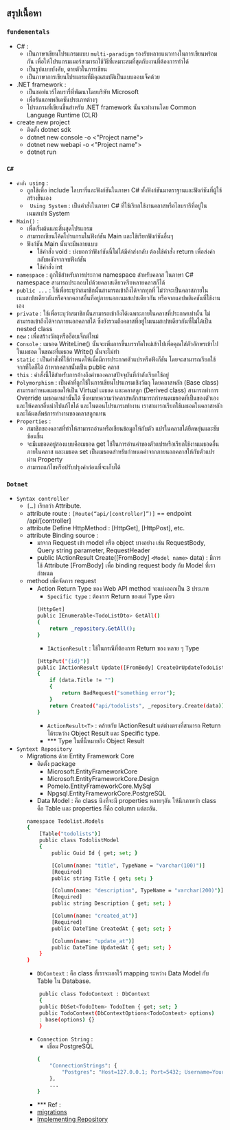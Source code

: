 ## สรุปเนื้อหา
### `fundementals`
- C# :
    - เป็นภาษาเขียนโปรแกรมแบบ `multi-paradigm` รองรับหลายแนวทางในการเขียนพร้อมกัน เพื่อให้โปรแกรมเมอร์สามารถใช้วิธีที่เหมาะสมที่สุดกับงานที่ต้องการทำได้
    - เป็นรูปแบบบังคับ, ตายตัวในการเขียน
    - เป็นภาษาการเขียนโปรแกรมที่มีคุณสมบัติเป็นแบบออบเจ็คด้วย
- .NET framework :
    - เป็นซอฟแวร์ไลบรารี่ที่พัฒนาโดยบริษัท Microsoft 
    - เพื่อรันแอพพลิเคชันประเภทต่างๆ
    - โปรแกรมที่เขียนขึ้นสำหรับ .NET framework นั้นจะทำงานโดย Common Language Runtime (CLR) 
- create new project
    - ติดตั้ง dotnet sdk
    - dotnet new console -o <"Project name">
    - dotnet new webapi -o <"Project name">
    - dotnet run
### `C#`
- `คำสั่ง using` : 
    - ถูกใช้เพื่อ include ไลบรารี่และฟังก์ชันในภาษา C# ทั้งฟังก์ชันมาตราฐานและฟังก์ชันที่ผู้ใช้สร้างขึ้นเอง
    - ` Using System` : เป็นคำสั่งในภาษา C# ที่ใช้เรียกใช้งานคลาสหรือไลบรารีที่อยู่ในเนมสเปซ System
- `Main()` : 
    - เพื่อเริ่มต้นและสิ้นสุดโปรแกรม
    - สามารถเขียนโค้ดโปรแกรมในฟังก์ชัน Main และใช้เรียกฟังก์ชันอื่นๆ
    - ฟังก์ชัน Main นั้นจะมีหลายแบบ
        - ใช้คำสั่ง void : บ่งบอกว่าฟังก์ชันนี้ไม่ได้มีค่าส่งกลับ ต้องใช้คำสั่ง return เพื่อส่งค่ากลับหลังจากจบฟังก์ชัน
        - ใช้คำสั่ง int
- `namespace` : ถูกใช้สำหรับการประกาศ namespace สำหรับคลาส ในภาษา C# namespace สามารถประกอบไปด้วยคลาสเดียวหรือหลายคลาสก็ได้
- `public ...` : ใช้เพื่อระบุว่าสมาชิกนั้นสามารถเข้าถึงได้จากทุกที่ ไม่ว่าจะเป็นคลาสภายในเนมสเปซเดียวกันหรือจากคลาสอื่นที่อยู่ภายนอกเนมสเปซเดียวกัน หรือจากแอปพลิเคชันที่ใช้งานเอง
- `private` : ใช้เพื่อระบุว่าสมาชิกนั้นสามารถเข้าถึงได้เฉพาะภายในคลาสที่ประกาศเท่านั้น ไม่สามารถเข้าถึงได้จากภายนอกคลาสได้ ซึ่งยังรวมถึงคลาสที่อยู่ในเนมสเปซเดียวกันที่ไม่ได้เป็น nested class
- `new` : เพื่อสร้างวัตถุหรืออ็อบเจ็กต์ใหม่
- `Console` : เมธอด WriteLine() นั้นจะเพิ่มการขึ้นบรรทัดใหม่เข้าไปเพื่อคุณใส่ตัวอักษรเข้าไปในเมธอด ในขณะที่เมธอด Write() นั้นจะไม่ทำ
- `static` : เป็นคำสั่งที่ใช้กำหนดให้เมื่อมีการประกาศตัวแปรหรือฟังก็ชัน โดยจะสามารถเรียกใช้จากที่ใดก็ได้ ถ้าหากคลาสนั้นเป็น public คลาส
- `this` : คำสั่งนี้ใช้สำหรับการอ้างถึงค่าของคลาสปัจจุบันที่กำลังเรียกใช้อยู่
- `Polymorphism` : เป็นคำที่ถูกใช้ในการเขียนโปรแกรมเชิงวัตถุ โดยคลาสหลัก (Base class) สามารถกำหนดเมธอดให้เป็น Virtual เมธอด และคลาสลูก (Derived class) สามารถทำการ Override เมธอดเหล่านั้นได้ ซึ่งหมายความว่าคลาสหลักสามารถกำหนดเมธอดที่เป็นของตัวเองและให้คลาสอื่นนำไปแก้ไขได้ และในตอนโปรแกรมทำงาน เราสามารถเรียกใช้เมธอดในคลาสหลัก และได้ผลลัพธ์การทำงานของคลาสลูกแทน
- `Properties` : 
    - สมาชิกของคลาสที่ทำให้สามารถอ่านหรือเขียนข้อมูลให้กับตัว แปรในคลาสได้ยืดหยุ่นและซับซ้อนขึ้น
    - จะมีเมธอดอยู่สองแบบคือเมธอด get ใช้ในการอ่านค่าของตัวแปรหรือเรียกใช้งานเมธอดอื่นภายในคลาส และเมธอด set เป็นเมธอดสำหรับกำหนดค่าจากภายนอกคลาสให้กับตัวแปรผ่าน Property
    - สามารถแก้ไขหรือปรับปรุงค่าก่อนที่จะเก็บได้

### `Dotnet`
- `Syntax controller`
    - ```[…]``` เรียกว่า Attribute.
    - attribute route : ```[Route(“api/[controller]”)]``` == endpoint /api/[controller]
    - attribute Define HttpMethod :  [HttpGet],  [HttpPost], etc.
    - attribute Binding source : 
        - มาจาก Request เข้า model หรือ object บางอย่าง เช่น RequestBody, Query string parameter, RequestHeader
        - public IActionResult Create([FromBody] `<Model name>` data) : มีการใช้ Attribute [FromBody] เพื่อ binding request body กับ Model ที่เรากำหนด
    - method เพื่อจัดการ request
        - Action Return Type ของ Web API method จะแบ่งออกเป็น 3 ประเภท
            - `Specific type` : ต้องการ Return ของแค่ Type เดียว
            ```bash
            [HttpGet]
            public IEnumerable<TodoListDto> GetAll()
            {
                return _repository.GetAll();
            }
            ```
            - `IActionResult` : ใช้ในกรณีที่ต้องการ Return ของ หลาย ๆ Type
            ```bash
            [HttpPut("{id}")]
            public IActionResult Update([FromBody] CreateOrUpdateTodoListDto data, int id)
            {
                if (data.Title != "")
                {
                    return BadRequest("something error");
                }
                return Created("api/todolists", _repository.Create(data));
            }
            ```
            - `ActionResult<T>` : คล้ายกับ IActionResult แต่ต่างตรงที่สามารถ Return ได้ระหว่าง Object Result และ Specific type.
            - *** Type ในที่นี้หมายถึง Object Result
- `Syntext Repository`
    - Migrations ด้วย Entity Framework Core
        - ติดตั้ง package
            - Microsoft.EntityFrameworkCore 
            - Microsoft.EntityFrameworkCore.Design 
            - Pomelo.EntityFrameworkCore.MySql 
            - Npgsql.EntityFrameworkCore.PostgreSQL
        - Data Model : คือ class นึงที่จะมี properties หลายๆอัน ให้นึกภาพว่า class คือ Table และ properties ก็คือ column แต่ละอัน.
        ```bash
        namespace Todolist.Models
        {
            [Table("todolists")]
            public class TodolistModel
            {
                public Guid Id { get; set; }

                [Column(name: "title", TypeName = "varchar(100)")]
                [Required]
                public string Title { get; set; }

                [Column(name: "description", TypeName = "varchar(200)")]
                [Required]
                public string Description { get; set; }

                [Column(name: "created_at")]
                [Required]
                public DateTime CreatedAt { get; set; }

                [Column(name: "update_at")] 
                public DateTime UpdatedAt { get; set; }
            }
        }
        ```
        - `DbContext` : คือ class ที่เราจะเอาไว้ mapping ระหว่าง Data Model กับ Table ใน Database.
        ```bash
            public class TodoContext : DbContext
            {
            public DbSet<TodoItem> TodoItem { get; set; }
            public TodoContext(DbContextOptions<TodoContext> options)
            : base(options) {}
            }
        ```
        - `Connection String` : 
            - เชื่อม PostgreSQL
            ```bash
            {
                "ConnectionStrings": {
                    "Postgres": "Host=127.0.0.1; Port=5432; Username=Your_username; Password=Your_Password; Database=Your_db_name;"
                },
                ...
            }
            ```
        - *** Ref : 
        - [migrations](https://medium.com/@varaphonn/%E0%B8%A1%E0%B8%B2%E0%B8%97%E0%B8%B3-entity-framework-core-migrations-%E0%B8%81%E0%B8%B1%E0%B8%99-2f09937f300d)
        - [Implementing Repository](https://waranchit-ch.medium.com/%E0%B8%A1%E0%B8%B2%E0%B8%AA%E0%B8%A3%E0%B9%89%E0%B8%B2%E0%B8%87-restful-api-%E0%B8%94%E0%B9%89%E0%B8%A7%E0%B8%A2-net-core-%E0%B8%81%E0%B8%B1%E0%B8%99%E0%B9%80%E0%B8%96%E0%B8%AD%E0%B8%B0-71d77b298486)

